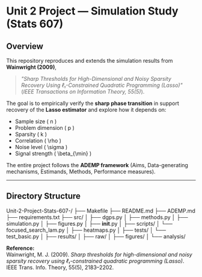 # Unit 2 Project — Simulation Study (Stats 607)

## Overview
This repository reproduces and extends the simulation results from **Wainwright (2009)**,  
> *"Sharp Thresholds for High-Dimensional and Noisy Sparsity Recovery Using ℓ₁-Constrained Quadratic Programming (Lasso)"*  
(*IEEE Transactions on Information Theory, 55(5)*).

The goal is to empirically verify the **sharp phase transition** in support recovery of the **Lasso estimator** and explore how it depends on:
- Sample size \( n \)
- Problem dimension \( p \)
- Sparsity \( k \)
- Correlation \( \rho \)
- Noise level \( \sigma \)
- Signal strength \( \beta_{\min} \)

The entire project follows the **ADEMP framework** (Aims, Data-generating mechanisms, Estimands, Methods, Performance measures).

---

## Directory Structure

Unit-2-Project-Stats-607-/
├── Makefile
├── README.md
├── ADEMP.md
├── requirements.txt
├── src/
│   ├── dgps.py
│   ├── methods.py
│   ├── simulation.py
│   ├── figures.py
│   ├── __init__.py
│
├── scripts/
│   └── focused_search_lam.py
│   ├── heatmaps.py
│
├── tests/
│   └── test_basic.py
│
├── results/
│   ├── raw/
│   ├── figures/
│   └── analysis/


**Reference:**  
Wainwright, M. J. (2009). *Sharp thresholds for high-dimensional and noisy sparsity recovery using ℓ₁-constrained quadratic programming (Lasso)*. IEEE Trans. Info. Theory, 55(5), 2183–2202.
